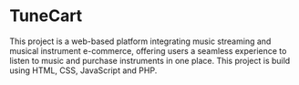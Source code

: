 # TuneCart
This project is a web-based platform integrating music streaming and musical instrument e-commerce, offering users a seamless experience to listen to music and purchase instruments in one place. This project is build using HTML, CSS, JavaScript and PHP.
